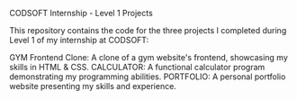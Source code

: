 CODSOFT Internship - Level 1 Projects

This repository contains the code for the three projects I completed during Level 1 of my internship at CODSOFT:

GYM Frontend Clone: A clone of a gym website's frontend, showcasing my skills in HTML & CSS.
CALCULATOR: A functional calculator program demonstrating my programming abilities.
PORTFOLIO: A personal portfolio website presenting my skills and experience.
